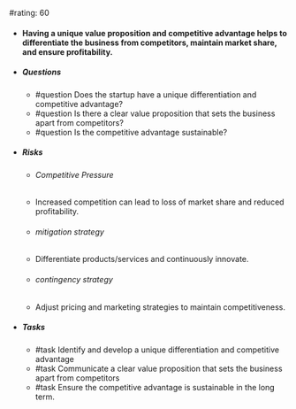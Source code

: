 #rating: 60
- #### Having a unique value proposition and competitive advantage helps to differentiate the business from competitors, maintain market share, and ensure profitability.
- ##### Questions
  - #question Does the startup have a unique differentiation and competitive advantage?
  - #question Is there a clear value proposition that sets the business apart from competitors?
  - #question Is the competitive advantage sustainable?
- ##### Risks

  - ###### Competitive Pressure
  - Increased competition can lead to loss of market share and reduced profitability.
  - ###### mitigation strategy
  - Differentiate products/services and continuously innovate.
  - ###### contingency strategy
  - Adjust pricing and marketing strategies to maintain competitiveness.
- ##### Tasks
  - #task Identify and develop a unique differentiation and competitive advantage
  - #task  Communicate a clear value proposition that sets the business apart from competitors
  - #task  Ensure the competitive advantage is sustainable in the long term.



